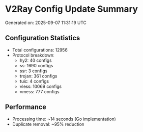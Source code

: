 # V2Ray Config Update Summary
Generated on: 2025-09-07 11:31:19 UTC

## Configuration Statistics
- Total configurations: 12956
- Protocol breakdown:
  - hy2: 40 configs
  - ss: 1690 configs
  - ssr: 3 configs
  - trojan: 361 configs
  - tuic: 4 configs
  - vless: 10069 configs
  - vmess: 777 configs

## Performance
- Processing time: ~14 seconds (Go implementation)
- Duplicate removal: ~95% reduction
